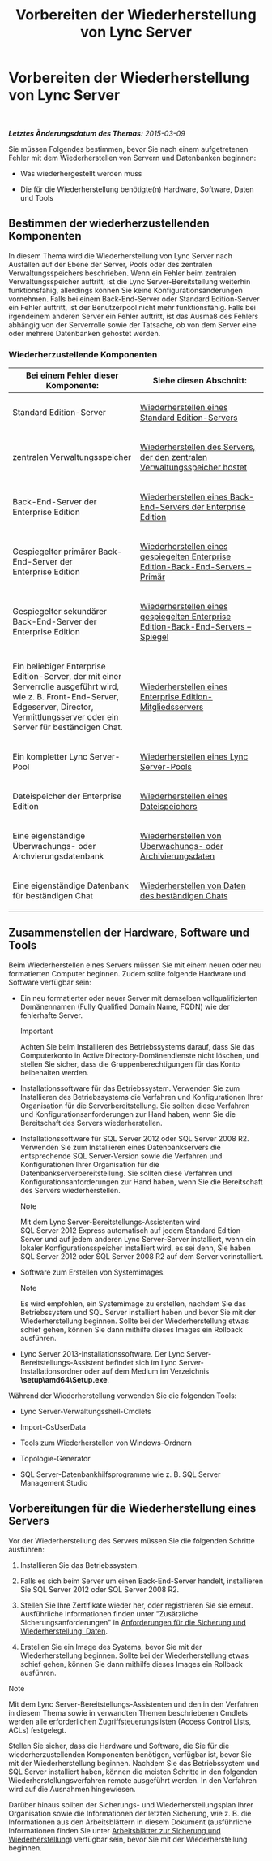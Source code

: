 ﻿---
title: Vorbereiten der Wiederherstellung von Lync Server
TOCTitle: Vorbereiten der Wiederherstellung von Lync Server
ms:assetid: 857e4e02-908e-433a-96c6-be1795a9cb61
ms:mtpsurl: https://technet.microsoft.com/de-de/library/Hh202179(v=OCS.15)
ms:contentKeyID: 52056395
ms.date: 05/19/2016
mtps_version: v=OCS.15
ms.translationtype: HT
---

# Vorbereiten der Wiederherstellung von Lync Server

 

_**Letztes Änderungsdatum des Themas:** 2015-03-09_

Sie müssen Folgendes bestimmen, bevor Sie nach einem aufgetretenen Fehler mit dem Wiederherstellen von Servern und Datenbanken beginnen:

  - Was wiederhergestellt werden muss

  - Die für die Wiederherstellung benötigte(n) Hardware, Software, Daten und Tools

## Bestimmen der wiederherzustellenden Komponenten

In diesem Thema wird die Wiederherstellung von Lync Server nach Ausfällen auf der Ebene der Server, Pools oder des zentralen Verwaltungsspeichers beschrieben. Wenn ein Fehler beim zentralen Verwaltungsspeicher auftritt, ist die Lync Server-Bereitstellung weiterhin funktionsfähig, allerdings können Sie keine Konfigurationsänderungen vornehmen. Falls bei einem Back-End-Server oder Standard Edition-Server ein Fehler auftritt, ist der Benutzerpool nicht mehr funktionsfähig. Falls bei irgendeinem anderen Server ein Fehler auftritt, ist das Ausmaß des Fehlers abhängig von der Serverrolle sowie der Tatsache, ob von dem Server eine oder mehrere Datenbanken gehostet werden.

### Wiederherzustellende Komponenten

<table>
<colgroup>
<col style="width: 50%" />
<col style="width: 50%" />
</colgroup>
<thead>
<tr class="header">
<th>Bei einem Fehler dieser Komponente:</th>
<th>Siehe diesen Abschnitt:</th>
</tr>
</thead>
<tbody>
<tr class="odd">
<td><p>Standard Edition-Server</p></td>
<td><p><a href="lync-server-2013-restoring-a-standard-edition-server.md">Wiederherstellen eines Standard Edition-Servers</a></p></td>
</tr>
<tr class="even">
<td><p>zentralen Verwaltungsspeicher</p></td>
<td><p><a href="lync-server-2013-restoring-the-server-hosting-the-central-management-store.md">Wiederherstellen des Servers, der den zentralen Verwaltungsspeicher hostet</a></p></td>
</tr>
<tr class="odd">
<td><p>Back-End-Server der Enterprise Edition</p></td>
<td><p><a href="lync-server-2013-restoring-an-enterprise-edition-back-end-server.md">Wiederherstellen eines Back-End-Servers der Enterprise Edition</a></p></td>
</tr>
<tr class="even">
<td><p>Gespiegelter primärer Back-End-Server der Enterprise Edition</p></td>
<td><p><a href="lync-server-2013-restoring-a-mirrored-enterprise-edition-back-end-server-primary.md">Wiederherstellen eines gespiegelten Enterprise Edition-Back-End-Servers – Primär</a></p></td>
</tr>
<tr class="odd">
<td><p>Gespiegelter sekundärer Back-End-Server der Enterprise Edition</p></td>
<td><p><a href="lync-server-2013-restoring-a-mirrored-enterprise-edition-back-end-server-mirror.md">Wiederherstellen eines gespiegelten Enterprise Edition-Back-End-Servers – Spiegel</a></p></td>
</tr>
<tr class="even">
<td><p>Ein beliebiger Enterprise Edition-Server, der mit einer Serverrolle ausgeführt wird, wie z. B. Front-End-Server, Edgeserver, Director, Vermittlungsserver oder ein Server für beständigen Chat.</p></td>
<td><p><a href="lync-server-2013-restoring-an-enterprise-edition-member-server.md">Wiederherstellen eines Enterprise Edition-Mitgliedsservers</a></p></td>
</tr>
<tr class="odd">
<td><p>Ein kompletter Lync Server-Pool</p></td>
<td><p><a href="lync-server-2013-restoring-a-lync-server-pool.md">Wiederherstellen eines Lync Server-Pools</a></p></td>
</tr>
<tr class="even">
<td><p>Dateispeicher der Enterprise Edition</p></td>
<td><p><a href="lync-server-2013-restoring-a-file-store.md">Wiederherstellen eines Dateispeichers</a></p></td>
</tr>
<tr class="odd">
<td><p>Eine eigenständige Überwachungs- oder Archvierungsdatenbank</p></td>
<td><p><a href="lync-server-2013-restoring-monitoring-or-archiving-data.md">Wiederherstellen von Überwachungs- oder Archivierungsdaten</a></p></td>
</tr>
<tr class="even">
<td><p>Eine eigenständige Datenbank für beständigen Chat</p></td>
<td><p><a href="lync-server-2013-restoring-persistent-chat-data.md">Wiederherstellen von Daten des beständigen Chats</a></p></td>
</tr>
</tbody>
</table>


## Zusammenstellen der Hardware, Software und Tools

Beim Wiederherstellen eines Servers müssen Sie mit einem neuen oder neu formatierten Computer beginnen. Zudem sollte folgende Hardware und Software verfügbar sein:

  - Ein neu formatierter oder neuer Server mit demselben vollqualifizierten Domänennamen (Fully Qualified Domain Name, FQDN) wie der fehlerhafte Server.
    

    > [!IMPORTANT]
    > Achten Sie beim Installieren des Betriebssystems darauf, dass Sie das Computerkonto in Active Directory-Domänendienste nicht löschen, und stellen Sie sicher, dass die Gruppenberechtigungen für das Konto beibehalten werden.



  - Installationssoftware für das Betriebssystem. Verwenden Sie zum Installieren des Betriebssystems die Verfahren und Konfigurationen Ihrer Organisation für die Serverbereitstellung. Sie sollten diese Verfahren und Konfigurationsanforderungen zur Hand haben, wenn Sie die Bereitschaft des Servers wiederherstellen.

  - Installationssoftware für SQL Server 2012 oder SQL Server 2008 R2. Verwenden Sie zum Installieren eines Datenbankservers die entsprechende SQL Server-Version sowie die Verfahren und Konfigurationen Ihrer Organisation für die Datenbankserverbereitstellung. Sie sollten diese Verfahren und Konfigurationsanforderungen zur Hand haben, wenn Sie die Bereitschaft des Servers wiederherstellen.
    

    > [!NOTE]
    > Mit dem Lync Server-Bereitstellungs-Assistenten wird SQL&nbsp;Server&nbsp;2012&nbsp;Express automatisch auf jedem Standard Edition-Server und auf jedem anderen Lync Server-Server installiert, wenn ein lokaler Konfigurationsspeicher installiert wird, es sei denn, Sie haben SQL&nbsp;Server&nbsp;2012 oder SQL&nbsp;Server&nbsp;2008&nbsp;R2 auf dem Server vorinstalliert.



  - Software zum Erstellen von Systemimages.
    

    > [!NOTE]
    > Es wird empfohlen, ein Systemimage zu erstellen, nachdem Sie das Betriebssystem und SQL&nbsp;Server installiert haben und bevor Sie mit der Wiederherstellung beginnen. Sollte bei der Wiederherstellung etwas schief gehen, können Sie dann mithilfe dieses Images ein Rollback ausführen.



  - Lync Server 2013-Installationssoftware. Der Lync Server-Bereitstellungs-Assistent befindet sich im Lync Server-Installationsordner oder auf dem Medium im Verzeichnis **\\setup\\amd64\\Setup.exe**.

Während der Wiederherstellung verwenden Sie die folgenden Tools:

  - Lync Server-Verwaltungsshell-Cmdlets

  - Import-CsUserData

  - Tools zum Wiederherstellen von Windows-Ordnern

  - Topologie-Generator

  - SQL Server-Datenbankhilfsprogramme wie z. B. SQL Server Management Studio

## Vorbereitungen für die Wiederherstellung eines Servers

Vor der Wiederherstellung des Servers müssen Sie die folgenden Schritte ausführen:

1.  Installieren Sie das Betriebssystem.

2.  Falls es sich beim Server um einen Back-End-Server handelt, installieren Sie SQL Server 2012 oder SQL Server 2008 R2.

3.  Stellen Sie Ihre Zertifikate wieder her, oder registrieren Sie sie erneut. Ausführliche Informationen finden unter "Zusätzliche Sicherungsanforderungen" in [Anforderungen für die Sicherung und Wiederherstellung: Daten](lync-server-2013-backup-and-restoration-requirements-data.md).

4.  Erstellen Sie ein Image des Systems, bevor Sie mit der Wiederherstellung beginnen. Sollte bei der Wiederherstellung etwas schief gehen, können Sie dann mithilfe dieses Images ein Rollback ausführen.


> [!NOTE]
> Mit dem Lync Server-Bereitstellungs-Assistenten und den in den Verfahren in diesem Thema sowie in verwandten Themen beschriebenen Cmdlets werden alle erforderlichen Zugriffsteuerungslisten (Access Control Lists, ACLs) festgelegt.



Stellen Sie sicher, dass die Hardware und Software, die Sie für die wiederherzustellenden Komponenten benötigen, verfügbar ist, bevor Sie mit der Wiederherstellung beginnen. Nachdem Sie das Betriebssystem und SQL Server installiert haben, können die meisten Schritte in den folgenden Wiederherstellungsverfahren remote ausgeführt werden. In den Verfahren wird auf die Ausnahmen hingewiesen.

Darüber hinaus sollten der Sicherungs- und Wiederherstellungsplan Ihrer Organisation sowie die Informationen der letzten Sicherung, wie z. B. die Informationen aus den Arbeitsblättern in diesem Dokument (ausführliche Informationen finden Sie unter [Arbeitsblätter zur Sicherung und Wiederherstellung](lync-server-2013-backup-and-restoration-worksheets.md)) verfügbar sein, bevor Sie mit der Wiederherstellung beginnen.

